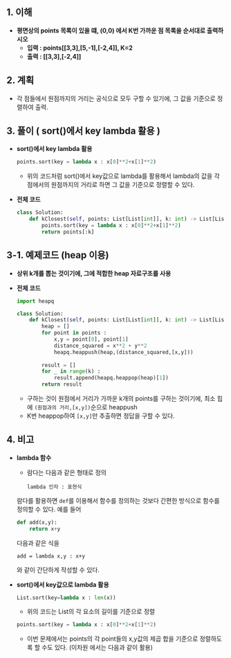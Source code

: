 ## 1. 이해
* __평면상의 points 목록이 있을 떄, (0,0) 에서 K번 가까운 점 목록을 순서대로 출력하시오__
    * __입력 : points[[3,3],[5,-1],[-2,4]], K=2__
    * __출력 : [[3,3],[-2,4]]__

## 2. 계획
* 각 점들에서 원점까지의 거리는 공식으로 모두 구할 수 있기에, 그 값을 기준으로 정렬하여 출력.

## 3. 풀이 ( sort()에서 key lambda 활용 )

* __sort()에서 key lambda 활용__

    ```python
    points.sort(key = lambda x : x[0]**2+x[1]**2)
    ```
    * 위의 코드처럼 sort()에서 key값으로 lambda를 활용해서 lambda의 값을 각 점에서의 원점까지의 거리로 하면 그 값을 기준으로 정렬할 수 있다.

* __전체 코드__
    
    ```python
    class Solution:
        def kClosest(self, points: List[List[int]], k: int) -> List[List[int]]:
            points.sort(key = lambda x : x[0]**2+x[1]**2)
            return points[:k]
    ```

## 3-1. 예제코드 (heap 이용)
* __상위 k개를 뽑는 것이기에, 그에 적합한 heap 자료구조를 사용__
* __전체 코드__
    
    ```python
    import heapq

    class Solution:
        def kClosest(self, points: List[List[int]], k: int) -> List[List[int]]:
            heap = []
            for point in points :
                x,y = point[0], point[1]
                distance_squared = x**2 + y**2
                heapq.heappush(heap,(distance_squared,[x,y]))
            
            result = []
            for _ in range(k) :
                result.append(heapq.heappop(heap)[1])
            return result
    ```
    * 구하는 것이 원점에서 거리가 가까운 k개의 points를 구하는 것이기에, 최소 힙에 ```(원점과의 거리,[x,y])```순으로 heappush
    * K번 heappop하여 ```[x,y]```만 추출하면 정답을 구할 수 있다.  

## 4. 비고
* __lambda 함수__
    * 람다는 다음과 같은 형태로 정의
        
        ```lambda 인자 : 표현식```
    
    람다를 활용하면 ```def```를 이용해서 함수를 정의하는 것보다 간편한 방식으로 함수를 정의할 수 있다. 예를 들어  
        
    ```python
    def add(x,y):
        return x+y
    ```
    
    다음과 같은 식을 

    ```add = lambda x,y : x+y```

    와 같이 간단하게 작성할 수 있다.

* __sort()에서 key값으로 lambda 활용__
    ```python
    List.sort(key=lambda x : len(x))
    ```
    * 위의 코드는 List의 각 요소의 길이를 기준으로 정렬

    ```python
    points.sort(key = lambda x : x[0]**2+x[1]**2)
    ```
    * 이번 문제에서는 points의 각 point들의 x,y값의 제곱 합을 기준으로 정렬하도록 할 수도 있다. (이차원 에서는 다음과 같이 활용)